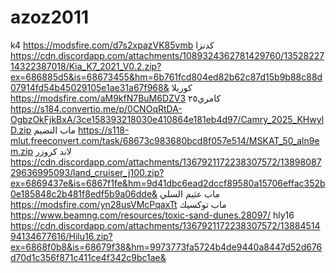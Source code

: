 # azoz2011
k4
https://modsfire.com/d7s2xpazVK85vmb
كدنزا
https://cdn.discordapp.com/attachments/1089324362781429760/1352822714322387018/Kia_K7_2021_V0.2.zip?ex=686885d5&is=68673455&hm=6b761fcd804ed82b62c87d15b9b88c88d07914fd54b45029105e1ae31a67f968&
كوريلا 
https://modsfire.com/aM9kfN7BuM6DZV3
كامري٢٥
https://s184.convertio.me/p/0CNOqRtDA-OgbzOkFjkBxA/3ce158393218030e410864e181eb4d97/Camry_2025_KHwylD.zip
ماب النضيم 
https://s118-mlut.freeconvert.com/task/68673c983680bcd8f057e514/MSKAT_50_aln9em.zip
لاند كروزر  
https://cdn.discordapp.com/attachments/1367921172238307572/1389808729636995093/land_cruiser_j100.zip?ex=6869437e&is=6867f1fe&hm=9d41dbc6ead2dccf89580a15706effac352b0e185848c2b481f8edf5b9a06dde&
ماب عثيم السلي 
https://modsfire.com/yn28usVMcPqaxTt
ماب توكسيك 
https://www.beamng.com/resources/toxic-sand-dunes.28097/
hly16
https://cdn.discordapp.com/attachments/1367921172238307572/1388451494134677616/Hilu16.zip?ex=6868f0b8&is=68679f38&hm=9973773fa5724b4de9440a8447d52d676d70d1c356f871c411ce4f342c9bc1ae&
